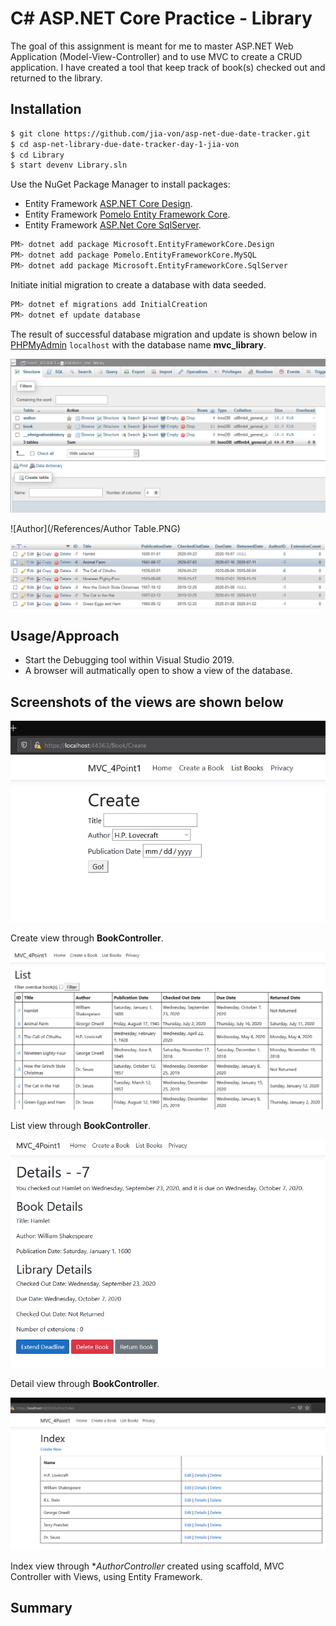 # C# ASP.NET Core Practice - Library

The goal of this assignment is meant for me to master ASP.NET Web Application (Model-View-Controller) and to use MVC to create a CRUD application. I have created a tool that keep track of book(s) checked out and returned to the library. 

## Installation

```bash
$ git clone https://github.com/jia-von/asp-net-due-date-tracker.git
$ cd asp-net-library-due-date-tracker-day-1-jia-von
$ cd Library
$ start devenv Library.sln
```

Use the NuGet Package Manager to install packages:
- Entity Framework [ASP.NET Core Design](https://docs.microsoft.com/en-us/ef/core/get-started/?tabs=netcore-cli).
- Entity Framework [Pomelo Entity Framework Core](https://github.com/PomeloFoundation/Pomelo.EntityFrameworkCore.MySql). 
- Entity Framework [ASP.Net Core SqlServer](https://docs.microsoft.com/en-us/ef/core/).

```bash
PM> dotnet add package Microsoft.EntityFrameworkCore.Design
PM> dotnet add package Pomelo.EntityFrameworkCore.MySQL
PM> dotnet add package Microsoft.EntityFrameworkCore.SqlServer
```

Initiate initial migration to create a database with data seeded.

```bash
PM> dotnet ef migrations add InitialCreation
PM> dotnet ef update database
```
The result of successful database migration and update is shown below in [PHPMyAdmin](https://www.phpmyadmin.net/) `localhost` with the database name **mvc_library**. 

![DataBase](/References/DataBase.PNG)

![Author](/References/Author Table.PNG)

![Book](/References/BookTable.PNG)

## Usage/Approach

- Start the Debugging tool within Visual Studio 2019. 
- A browser will autmatically open to show a view of the database. 

## Screenshots of the views are shown below

![CreationView](/References/CreateView.PNG)

Create view through **BookController**.

![ListView](/References/ListView.PNG)

List view through **BookController**.

![DetailsView](/References/DetailsView.PNG)

Detail view through **BookController**.

![AuthorIndex](/References/AuthorIndex.PNG)

Index view through **AuthorController* created using scaffold, MVC Controller with Views, using Entity Framework.

## Summary
